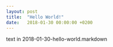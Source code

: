 ```yaml
---
layout: post
title:  "Hello World!"
date:   2018-01-30 00:00:00 +0200
---
```

text in 2018-01-30-hello-world.markdown
